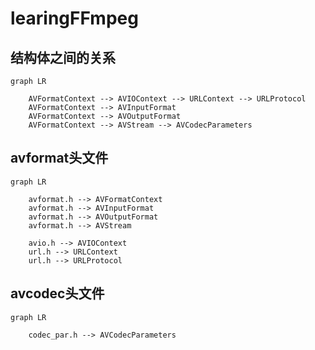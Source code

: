 # learingFFmpeg

## 结构体之间的关系

```mermaid
graph LR

    AVFormatContext --> AVIOContext --> URLContext --> URLProtocol
    AVFormatContext --> AVInputFormat 
    AVFormatContext --> AVOutputFormat
    AVFormatContext --> AVStream --> AVCodecParameters
```

## avformat头文件
```
graph LR

    avformat.h --> AVFormatContext
    avformat.h --> AVInputFormat
    avformat.h --> AVOutputFormat
    avformat.h --> AVStream

    avio.h --> AVIOContext
    url.h --> URLContext
    url.h --> URLProtocol
```

## avcodec头文件
```
graph LR

    codec_par.h --> AVCodecParameters
```
